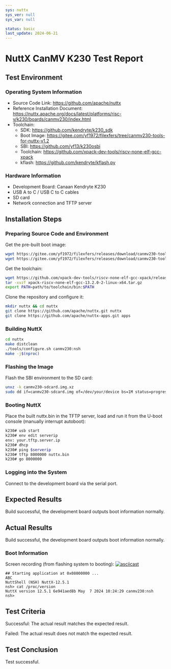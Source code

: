 ```yaml
---
sys: nuttx
sys_ver: null
sys_var: null

status: basic
last_update: 2024-06-21
---
```


# NuttX CanMV K230 Test Report

## Test Environment

### Operating System Information

- Source Code Link: https://github.com/apache/nuttx
- Reference Installation Document: https://nuttx.apache.org/docs/latest/platforms/risc-v/k230/boards/canmv230/index.html
- Toolchain:
    - SDK: https://github.com/kendryte/k230_sdk
    - Boot Image: https://gitee.com/yf1972/filexfers/tree/canmv230-tools-for-nuttx-v1.2
    - SBI: https://github.com/yf13/k230osbi
    - Toolchain: https://github.com/xpack-dev-tools/riscv-none-elf-gcc-xpack
    - kflash: https://github.com/kendryte/kflash.py

### Hardware Information

- Development Board: Canaan Kendryte K230
- USB A to C / USB C to C cables
- SD card
- Network connection and TFTP server

## Installation Steps

### Preparing Source Code and Environment

Get the pre-built boot image:
```bash
wget https://gitee.com/yf1972/filexfers/releases/download/canmv230-tools-for-nuttx-v1.2/canmv230-opensbi-dtb.tar.xz
wget https://gitee.com/yf1972/filexfers/releases/download/canmv230-tools-for-nuttx-v1.2/canmv230-sdcard.img.xz
```

Get the toolchain:
```bash
wget https://github.com/xpack-dev-tools/riscv-none-elf-gcc-xpack/releases/download/v13.2.0-2/xpack-riscv-none-elf-gcc-13.2.0-2-linux-x64.tar.gz
tar -xvzf xpack-riscv-none-elf-gcc-13.2.0-2-linux-x64.tar.gz
export PATH=path/to/toolchain/bin:$PATH
```

Clone the repository and configure it:
```bash
mkdir nuttx && cd nuttx
git clone https://github.com/apache/nuttx.git nuttx
git clone https://github.com/apache/nuttx-apps.git apps
```

### Building NuttX

```bash
cd nuttx
make distclean
./tools/configure.sh canmv230:nsh
make -j$(nproc)
```

### Flashing the Image

Flash the SBI environment to the SD card:
```bash
unxz -k canmv230-sdcard.img.xz
sudo dd if=canmv230-sdcard.img of=/dev/your/device bs=1M status=progress
```

### Booting NuttX

Place the built nuttx.bin in the TFTP server, load and run it from the U-boot console (manually interrupt autoboot):
```bash
k230# usb start
k230# env edit serverip
env: your.tftp.server.ip
k230# dhcp
k230# ping $serverip
k230# tftp 8000000 nuttx.bin
k230# go 8000000
```

### Logging into the System

Connect to the development board via the serial port.

## Expected Results

Build successful, the development board outputs boot information normally.

## Actual Results

Build successful, the development board outputs boot information normally.

### Boot Information

Screen recording (from flashing system to booting):
[![asciicast](https://asciinema.org/a/wxzebwRRYH909rIlx69ISi3ar.svg)](https://asciinema.org/a/wxzebwRRYH909rIlx69ISi3ar)

```log
## Starting application at 0x08000000 ...
ABC
NuttShell (NSH) NuttX-12.5.1
nsh> cat /proc/version
NuttX version 12.5.1 6e941aed8b May  7 2024 10:24:29 canmv230:nsh
nsh> 
```

## Test Criteria

Successful: The actual result matches the expected result.

Failed: The actual result does not match the expected result.

## Test Conclusion

Test successful.
